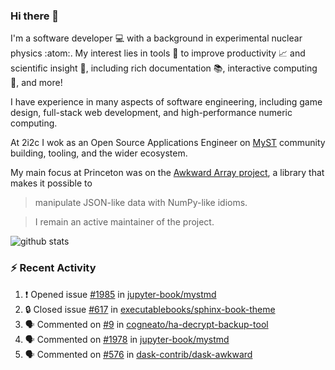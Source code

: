 ### Hi there 👋 

I'm a software developer 💻 with a background in experimental nuclear physics :atom:. My interest lies in tools :wrench: to improve productivity :chart_with_upwards_trend: and scientific insight :telescope:, including rich documentation 📚, interactive computing 🧮, and more! 

I have experience in many aspects of software engineering, including game design, full-stack web development, and high-performance numeric computing. 

At 2i2c I wok as an Open Source Applications Engineer on [MyST](https://github.com/jupyter-book/mystmd) community building, tooling, and the wider ecosystem. 

My main focus at Princeton was on the [Awkward Array project](awkward-array.org/), a library that makes it possible to 
> manipulate JSON-like data with NumPy-like idioms.

> I remain an active maintainer of the project. 

![github stats](https://github-readme-stats.vercel.app/api?username=agoose77&show_icons=true&hide_rank=true&hide_title=true&bg_color=30,e76445,904e95&text_color=efe3ec&icon_color=efe3ec)
<!--
**agoose77/agoose77** is a ✨ _special_ ✨ repository because its `README.md` (this file) appears on your GitHub profile.

Here are some ideas to get you started:

- 🔭 I’m currently working on ...
- 🌱 I’m currently learning ...
- 👯 I’m looking to collaborate on ...
- 🤔 I’m looking for help with ...
- 💬 Ask me about ...
- 📫 How to reach me: ...
- 😄 Pronouns: ...
- ⚡ Fun fact: ...
-->

### :zap: Recent Activity

<!--START_SECTION:activity-->
1. ❗ Opened issue [#1985](https://github.com/jupyter-book/mystmd/issues/1985) in [jupyter-book/mystmd](https://github.com/jupyter-book/mystmd)
2. 🔒 Closed issue [#617](https://github.com/executablebooks/sphinx-book-theme/issues/617) in [executablebooks/sphinx-book-theme](https://github.com/executablebooks/sphinx-book-theme)
3. 🗣 Commented on [#9](https://github.com/cogneato/ha-decrypt-backup-tool/pull/9#issuecomment-2821979997) in [cogneato/ha-decrypt-backup-tool](https://github.com/cogneato/ha-decrypt-backup-tool)
4. 🗣 Commented on [#1978](https://github.com/jupyter-book/mystmd/issues/1978#issuecomment-2821581598) in [jupyter-book/mystmd](https://github.com/jupyter-book/mystmd)
5. 🗣 Commented on [#576](https://github.com/dask-contrib/dask-awkward/issues/576#issuecomment-2819154479) in [dask-contrib/dask-awkward](https://github.com/dask-contrib/dask-awkward)
<!--END_SECTION:activity-->
